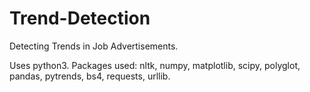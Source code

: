# Trend-Detection
Detecting Trends in Job Advertisements.

Uses python3.
Packages used: nltk, numpy, matplotlib, scipy, polyglot, pandas, pytrends, bs4, requests, urllib.
